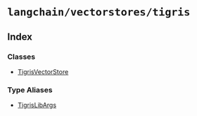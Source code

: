 `langchain/vectorstores/tigris`
===============================

Index[](#index "Direct link to Index")
---------------------------------------

### Classes[](#classes "Direct link to Classes")

*   [TigrisVectorStore](/docs/api/vectorstores_tigris/classes/TigrisVectorStore)

### Type Aliases[](#type-aliases "Direct link to Type Aliases")

*   [TigrisLibArgs](/docs/api/vectorstores_tigris/types/TigrisLibArgs)
